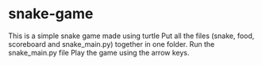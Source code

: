 # snake-game
This is a simple snake game made using turtle
Put all the files (snake, food, scoreboard and snake_main.py) together in one folder.
Run the snake_main.py file
Play the game using the arrow keys.
